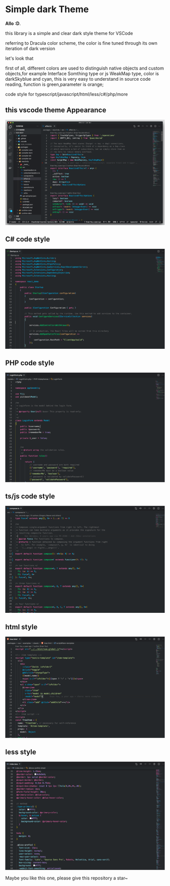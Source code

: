 # Simple dark Theme

**Allo :D**.

this library is a simple and clear dark style theme for VSCode

referring to Dracula color scheme, the color is fine tuned through its own iteration of dark version

let's look that

first of all, different colors are used to distinguish native objects and custom objects,for example Interface Somthing type or js WeakMap type, color is darkSkyblue and cyan, this is very easy to understand in source code reading, function is green,parameter is orange;

code style for typescript/javascript/html/less/c#/php/more

## this vscode theme Appearance

![appearence](https://github.com/HondryTravis/simple-dark/raw/master/images/appearance.png)

## C# code style

![code](https://github.com/HondryTravis/simple-dark/raw/master/images/dotnet.png)

## PHP code style

![code](https://github.com/HondryTravis/simple-dark/raw/master/images/php.png)

## ts/js code style

![code](https://github.com/HondryTravis/simple-dark/raw/master/images/ts.png)

## html style

![html](https://github.com/HondryTravis/simple-dark/raw/master/images/html.png)

## less style

![less](https://github.com/HondryTravis/simple-dark/raw/master/images/less.png)

Maybe you like this one, please give this repository a star~
